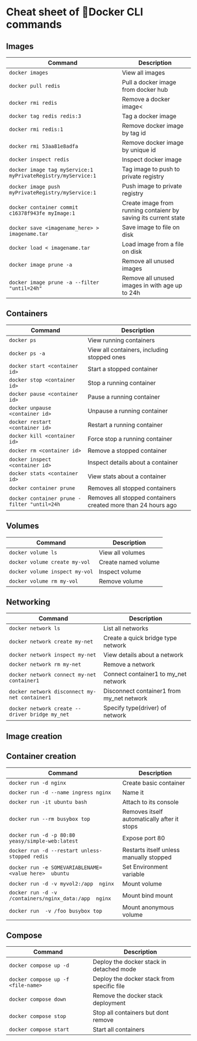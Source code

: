 # Cheat sheet of :whale2:Docker CLI commands

## Images

| Command                         | Description |
| -------------                   | ------------- |
| `docker images`          | View all images  |
| `docker pull redis`         | Pull a docker image from docker hub  |
| `docker rmi redis`         | Remove a docker image<  |
| `docker tag redis redis:3 `  | Tag a docker image  |
| `docker rmi redis:1`        | Remove docker image by tag id  |
| `docker rmi 53aa81e8adfa`   | Remove docker image by unique id  |
| `docker inspect redis`      | Inspect docker image  |
| `docker image tag myService:1 myPrivateRegistry/myService:1`| Tag image to push to private registry  |
| `docker image push myPrivateRegistry/myService:1`| Push image to private registry  |
| `docker container commit c16378f943fe myImage:1` | Create image from running contaienr by saving its current state  |
| `docker save <imagename_here> > imagename.tar`| Save image to file on disk  |
| `docker load < imagename.tar`| Load image from a file on disk  |
| `docker image prune -a`| Remove all unused images  |
| `docker image prune -a --filter "until=24h"`| Remove all unused images in with age up to 24h  |

## Containers

| Command                         | Description |
| -------------                   | ------------- |
| `docker ps `             | View running containers  |
| `docker ps -a`             | View all containers, including stopped ones  |
| `docker start <container id>`  | Start a stopped container  |
| `docker stop <container id>`  | Stop a running container  |
| `docker pause <container id>`  | Pause a running container  |
| `docker unpause <container id>`  | Unpause a running container  |
| `docker restart <container id>`  | Restart a running container  |
| `docker kill <container id>`  | Force stop a running container  |
| `docker rm <container id>`  | Remove a stopped container  |
| `docker inspect <container id>`  | Inspect details about a container  |
| `docker stats <container id>`  | View stats about a container  |
| `docker container prune`  | Removes all stopped containers  |
| `docker container prune -filter "until=24h`  | Removes all stopped containers created more than 24 hours ago |

## Volumes

| Command                         | Description |
| -------------                   | ------------- |
| `docker volume ls`             | View all volumes  |
| `docker volume create my-vol`    | Create named volume |
| `docker volume inspect my-vol`    | Inspect volume |
| `docker volume rm my-vol`    | Remove volume |

## Networking
| Command                         | Description |
| -------------                   | ------------- |
| `docker network ls`             | List all networks  |
| `docker network create my-net`  | Create a quick bridge type network  |
| `docker network inspect my-net` | View details about a network  |
| `docker network rm my-net`      | Remove a network  |
| `docker network connect my-net container1` | Connect container1 to my_net network  |
| `docker network disconnect my-net container1` | Disconnect container1 from my_net network  |
| `docker network create --driver bridge my_net` | Specify type(driver) of network  |


## Image creation

## Container creation
| Command                         | Description |
| -------------                   | ------------- |
| `docker run -d nginx`   | Create basic container |
| `docker run -d --name ingress nginx`   | Name it |
| `docker run -it ubuntu bash`   | Attach to its console |
| `docker run --rm busybox top`   | Removes itself automatically after it stops |
| `docker run -d -p 80:80 yeasy/simple-web:latest`   | Expose port 80 |
| `docker run -d --restart unless-stopped redis`   | Restarts itself unless manually stopped |
| `docker run -e SOMEVARIABLENAME=<value here>  ubuntu`   | Set Environment variable |
| `docker run -d -v myvol2:/app  nginx`   | Mount volume |
| `docker run -d -v /containers/nginx_data:/app  nginx`   | Mount bind mount |
| `docker run  -v /foo busybox top`   | Mount anonymous volume |

## Compose

| Command                            | Description |
| -------------                      | ------------- |
| `docker compose up -d`             | Deploy the docker stack in detached mode    |
| `docker compose up -f <file-name>` | Deploy the docker stack from specific file  |
| `docker compose down`              | Remove the docker stack deployment          |
| `docker compose stop`              | Stop all containers but dont remove         |
| `docker compose start`             | Start all containers                        |

